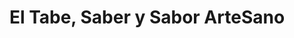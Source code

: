 ---
title: "El Tabe, Saber y Sabor ArteSano"
url: /paipa/el-tabe-saber-y-sabor-artesano/
shop: centro comercial
---